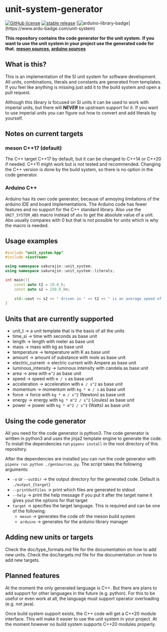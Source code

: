 # unit-system-generator

[![GitHub license](https://img.shields.io/github/license/noah1510/unit-system-generator.svg)](https://github.com/noah1510/unit-system-generator/blob/master/License)
[![stable release](https://img.shields.io/github/v/release/noah1510/unit-system-generator.svg)](https://GitHub.com/noah1510/unit-system-generator/releases/)
[![arduino-library-badge](https://www.ardu-badge.com/badge/unit-system.svg?)](https://www.ardu-badge.com/unit-system)

**This repository contains the code generator for the unit system.**
**If you want to use the unit system in your project use the generated code for that.**
**[meson sources](https://github.com/noah1510/unit-system), [arduino sources](https://github.com/noah1510/unit-system-adruino)**

## What is this?

This is an implementation of the SI unit system for software development.
All units, combinations, literals and constants are generated from templates.
If you feel like anything is missing just add it to the build system and open a pull request.

Although this library is focused on SI units it can be used to work with imperial units, but there will ***NEVER*** be upstream support for it.
If you want to use imperial units you can figure out how to convert and add literals by yourself.

## Notes on current targets

### meson C++17 (default)

The C++ target C++17 by default, but it can be changed to C++14 or C++20 if needed.
C++11 might work but is not tested and recommended.
Changing the C++ version is done by the build system, so there is no option in the code generator.

### Arduino C++

Arduino has its own code generator, because of annoying limitations of the arduino IDE and board implementations.
The Arduino code has fewer features and no support for the C++ standard library.
Also use the `UNIT_SYSTEM_ABS` macro instead of `abs` to get the absolute value of a unit.
Abs usually compares with 0 but that is not possible for units which is why the macro is needed.

## Usage examples

```c++
#include "unit_system.hpp"
#include <iostream>

using namespace sakurajin::unit_system;
using namespace sakurajin::unit_system::literals;

int main(){
    const auto t2 = 10.0_h;
    const auto s2 = 250.0_km;
    
    std::cout << s2 << " driven in " << t2 << " is an average speed of:" << s2/t2 << std::endl;
}

```

## Units that are currently supported

* unit_t -> a unit template that is the basis of all the units
* time_si -> time with seconds as base unit
* length -> length with meter as base unit
* mass -> mass with kg as base unit
* temperature -> temperature with K as base unit
* amount -> amount of substance with mole as base unit
* electric_current -> electric current with Ampere as base unit
* luminous_intensity -> luminous intensity with candela as base unit
* area -> area with `m^2` as base unit
* speed -> speed with `m / s` as base unit
* acceleration -> acceleration with `m / s^2` as base unit
* momentum -> momentum with `kg * m / s` as base unit
* force -> force with `kg * m / s^2` (Newton) as base unit
* energy -> energy with `kg * m^2 / s^2` (Joules) as base unit
* power -> power with `kg * m^2 / s^3` (Watts) as base unit

## Using the code generator

All you need for the code generator is python3.
The code generator is written in python3 and uses the jinja2 template engine to generate the code.
To install the dependencies run `pipenv install` in the root directory of this repository.

After the dependencies are installed you can run the code generator with `pipenv run python ./genSources.py`.
The script takes the following arguments:

* `-o` or `--outDir` -> the output directory for the generated code. Default is `./output_{target}`
* `--printOutFiles` -> print which files are generated to stdout
* `--help` -> print the help message if you put it after the target name it gives yout the options for that target
* `target` -> specifies the target language. This is required and can be one of the following:
  * `meson` -> generates the code ofr the meson build system
  * `arduino` -> generates for the arduino library manager

## Adding new units or targets

Check the doc/type_formats.md file for the documentation on how to add new units.
Check the doc/targets.md file for the documentation on how to add new targets.

## Planned features

At the moment the only generated language is C++.
But there are plans to add support for other languages in the future (e.g. python).
For this to be useful or even work at all, the language must support operator overloading (e.g. not java).

Once build system support exists, the C++ code will get a C++20 module interface.
This will make it easier to use the unit system in your project.
At the moment however no build system supports C++20 modules properly.
